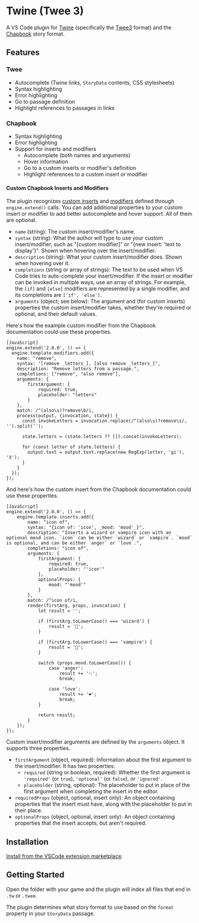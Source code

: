 # Twine (Twee 3)

A VS Code plugin for [Twine] (specifically the [Twee3] format) and the [Chapbook] story format.

## Features

### Twee

-   Autocomplete (Twine links, `StoryData` contents, CSS stylesheets)
-   Syntax highlighting
-   Error highlighting
-   Go to passage definition
-   Highlight references to passages in links

### Chapbook

-   Syntax highlighting
-   Error highlighting
-   Support for inserts and modifiers
    -   Autocomplete (both names and arguments)
    -   Hover information
    -   Go to a custom inserts or modifier's definition
    -   Highlight references to a custom insert or modifier

#### Custom Chapbook Inserts and Modifiers

The plugin recognizes [custom inserts] and [modifiers][custom modifiers] defined through `engine.extend()` calls. You can add additional properties to your custom insert or modifier to add better autocomplete and hover support. All of them are optional.

-   `name` (string): The custom insert/modifier's name.
-   `syntax` (string): What the author will type to use your custom insert/modifier, such as "[custom modifier]" or "{new insert: 'text to display'}". Shown when hovering over the insert/modifier.
-   `description` (string): What your custom insert/modifier does. Shown when hovering over it.
-   `completions` (string or array of strings): The text to be used when VS Code tries to auto-complete your insert/modifier. If the insert or modifier can be invoked in multiple ways, use an array of strings. For example, the `[if]` and `[else]` modifiers are represented by a single modifier, and its completions are `['if', 'else']`.
-   `arguments` (object; see below): The argument and (for custom inserts) properties the custom insert/modifier takes, whether they're required or optional, and their default values.

Here's how the example custom modifier from the Chapbook documentation could use these properties.

```
[JavaScript]
engine.extend('2.0.0', () => {
  engine.template.modifiers.add({
    name: "remove",
    syntax: "[remove _letters_], [also remove _letters_]",
    description: "Remove letters from a passage.",
    completions: ["remove", "also remove"],
    arguments: {
        firstArgument: {
            required: true,
            placeholder: "letters"
        }
    },
    match: /^(also\s)?remove\b/i,
    process(output, {invocation, state}) {
      const invokeLetters = invocation.replace(/^(also\s)?remove\s/, '').split('');

      state.letters = (state.letters ?? []).concat(invokeLetters);

      for (const letter of state.letters) {
        output.text = output.text.replace(new RegExp(letter, 'gi'), 'X');
      }
    }
  });
});
```

And here's how the custom insert from the Chapbook documentation could use these properties.

```
[JavaScript]
engine.extend('2.0.0', () => {
    engine.template.inserts.add({
        name: "icon of",
        syntax: "{icon of: 'icon', _mood: 'mood'_}",
        description: "Inserts a wizard or vampire icon with an optional mood icon. `icon` can be either `wizard` or `vampire`. `mood` is optional, and can be either `anger` or `love`.",
        completions: "icon of",
        arguments: {
            firstArgument: {
                required: true,
                placeholder: "'icon'"
            },
            optionalProps: {
                mood: "'mood'"
            }
        },
        match: /^icon of/i,
        render(firstArg, props, invocation) {
            let result = '';

            if (firstArg.toLowerCase() === 'wizard') {
                result = '🧙';
            }

            if (firstArg.toLowerCase() === 'vampire') {
                result = '🧛';
            }

            switch (props.mood.toLowerCase()) {
                case 'anger':
                    result += '💥';
                    break;

                case 'love':
                    result += '❤️';
                    break;
            }

            return result;
        }
    });
});
```

Custom insert/modifier arguments are defined by the `arguments` object. It supports three properties.

-   `firstArgument` (object, required): Information about the first argument to the insert/modifier. It has two properties:
    -   `required` (string or boolean, required): Whether the first argument is `'required'` (or `true`), `'optional'` (or `false`), or `'ignored'`.
    -   `placeholder` (string, optional): The placeholder to put in place of the first argument when completing the insert in the editor.
-   `requiredProps` (object, optional, insert only): An object containing properties that the insert must have, along with the placeholder to put in their place.
-   `optionalProps` (object, optional, insert only): An object containing properties that the insert accepts, but aren't required.

## Installation

[Install from the VSCode extension marketplace][marketplace].

## Getting Started

Open the folder with your game and the plugin will index all files that end in `.tw` or `.twee`.

The plugin determines what story format to use based on the `format` property in your `StoryData` passage.

[Chapbook]: https://klembot.github.io/chapbook/
[custom inserts]: https://klembot.github.io/chapbook/guide/advanced/adding-custom-inserts.html
[custom modifiers]: https://klembot.github.io/chapbook/guide/advanced/adding-custom-modifiers.html
[marketplace]: https://marketplace.visualstudio.com/
[Twee3]: https://github.com/iftechfoundation/twine-specs/blob/master/twee-3-specification.md
[Twine]: https://twinery.org/
